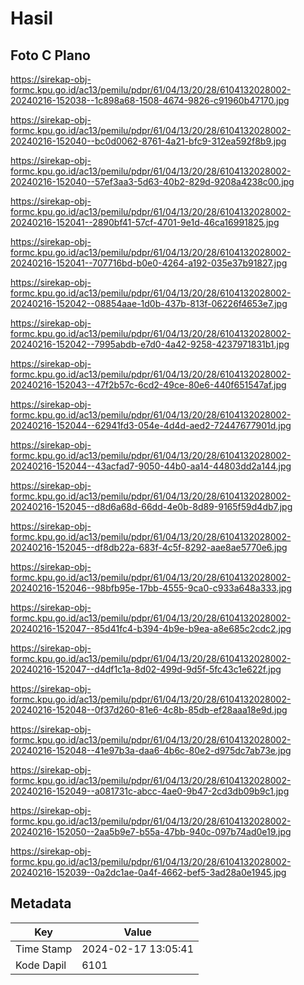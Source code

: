 # Hasil

## Foto C Plano

https://sirekap-obj-formc.kpu.go.id/ac13/pemilu/pdpr/61/04/13/20/28/6104132028002-20240216-152038--1c898a68-1508-4674-9826-c91960b47170.jpg

https://sirekap-obj-formc.kpu.go.id/ac13/pemilu/pdpr/61/04/13/20/28/6104132028002-20240216-152040--bc0d0062-8761-4a21-bfc9-312ea592f8b9.jpg

https://sirekap-obj-formc.kpu.go.id/ac13/pemilu/pdpr/61/04/13/20/28/6104132028002-20240216-152040--57ef3aa3-5d63-40b2-829d-9208a4238c00.jpg

https://sirekap-obj-formc.kpu.go.id/ac13/pemilu/pdpr/61/04/13/20/28/6104132028002-20240216-152041--2890bf41-57cf-4701-9e1d-46ca16991825.jpg

https://sirekap-obj-formc.kpu.go.id/ac13/pemilu/pdpr/61/04/13/20/28/6104132028002-20240216-152041--707716bd-b0e0-4264-a192-035e37b91827.jpg

https://sirekap-obj-formc.kpu.go.id/ac13/pemilu/pdpr/61/04/13/20/28/6104132028002-20240216-152042--08854aae-1d0b-437b-813f-06226f4653e7.jpg

https://sirekap-obj-formc.kpu.go.id/ac13/pemilu/pdpr/61/04/13/20/28/6104132028002-20240216-152042--7995abdb-e7d0-4a42-9258-4237971831b1.jpg

https://sirekap-obj-formc.kpu.go.id/ac13/pemilu/pdpr/61/04/13/20/28/6104132028002-20240216-152043--47f2b57c-6cd2-49ce-80e6-440f651547af.jpg

https://sirekap-obj-formc.kpu.go.id/ac13/pemilu/pdpr/61/04/13/20/28/6104132028002-20240216-152044--62941fd3-054e-4d4d-aed2-72447677901d.jpg

https://sirekap-obj-formc.kpu.go.id/ac13/pemilu/pdpr/61/04/13/20/28/6104132028002-20240216-152044--43acfad7-9050-44b0-aa14-44803dd2a144.jpg

https://sirekap-obj-formc.kpu.go.id/ac13/pemilu/pdpr/61/04/13/20/28/6104132028002-20240216-152045--d8d6a68d-66dd-4e0b-8d89-9165f59d4db7.jpg

https://sirekap-obj-formc.kpu.go.id/ac13/pemilu/pdpr/61/04/13/20/28/6104132028002-20240216-152045--df8db22a-683f-4c5f-8292-aae8ae5770e6.jpg

https://sirekap-obj-formc.kpu.go.id/ac13/pemilu/pdpr/61/04/13/20/28/6104132028002-20240216-152046--98bfb95e-17bb-4555-9ca0-c933a648a333.jpg

https://sirekap-obj-formc.kpu.go.id/ac13/pemilu/pdpr/61/04/13/20/28/6104132028002-20240216-152047--85d41fc4-b394-4b9e-b9ea-a8e685c2cdc2.jpg

https://sirekap-obj-formc.kpu.go.id/ac13/pemilu/pdpr/61/04/13/20/28/6104132028002-20240216-152047--d4df1c1a-8d02-499d-9d5f-5fc43c1e622f.jpg

https://sirekap-obj-formc.kpu.go.id/ac13/pemilu/pdpr/61/04/13/20/28/6104132028002-20240216-152048--0f37d260-81e6-4c8b-85db-ef28aaa18e9d.jpg

https://sirekap-obj-formc.kpu.go.id/ac13/pemilu/pdpr/61/04/13/20/28/6104132028002-20240216-152048--41e97b3a-daa6-4b6c-80e2-d975dc7ab73e.jpg

https://sirekap-obj-formc.kpu.go.id/ac13/pemilu/pdpr/61/04/13/20/28/6104132028002-20240216-152049--a081731c-abcc-4ae0-9b47-2cd3db09b9c1.jpg

https://sirekap-obj-formc.kpu.go.id/ac13/pemilu/pdpr/61/04/13/20/28/6104132028002-20240216-152050--2aa5b9e7-b55a-47bb-940c-097b74ad0e19.jpg

https://sirekap-obj-formc.kpu.go.id/ac13/pemilu/pdpr/61/04/13/20/28/6104132028002-20240216-152039--0a2dc1ae-0a4f-4662-bef5-3ad28a0e1945.jpg


## Metadata

| Key        | Value               |
| ---------- | ------------------- |
| Time Stamp | 2024-02-17 13:05:41 |
| Kode Dapil | 6101                |



